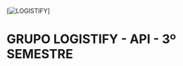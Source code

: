 [![LOGISTIFY](451538832-e6456579-8647-47c2-97bf-148c61815ad2)]


# GRUPO LOGISTIFY - API - 3º SEMESTRE


